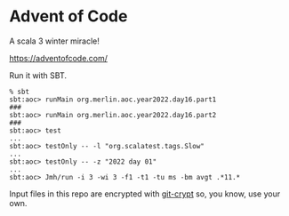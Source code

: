 # Advent of Code

A scala 3 winter miracle!

https://adventofcode.com/

Run it with SBT.

```shell
% sbt
sbt:aoc> runMain org.merlin.aoc.year2022.day16.part1
###
sbt:aoc> runMain org.merlin.aoc.year2022.day16.part2
###
sbt:aoc> test
...
sbt:aoc> testOnly -- -l "org.scalatest.tags.Slow"
...
sbt:aoc> testOnly -- -z "2022 day 01"
...
sbt:aoc> Jmh/run -i 3 -wi 3 -f1 -t1 -tu ms -bm avgt .*11.*
```

Input files in this repo are encrypted with [git-crypt](https://www.agwa.name/projects/git-crypt/) so, you know, use your own.
